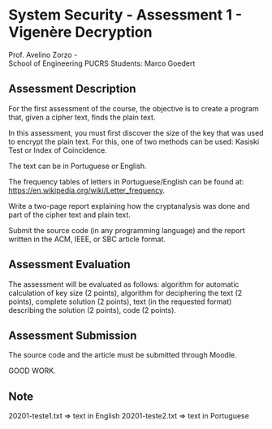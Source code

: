 # System Security - Assessment 1 - Vigenère Decryption

Prof. Avelino Zorzo -  
School of Engineering PUCRS
Students: Marco Goedert

## Assessment Description

For the first assessment of the course, the objective is to create a program that, given a cipher text, finds the plain text.

In this assessment, you must first discover the size of the key that was used to encrypt the plain text. For this, one of two methods can be used: Kasiski Test or Index of Coincidence.

The text can be in Portuguese or English.

The frequency tables of letters in Portuguese/English can be found at: https://en.wikipedia.org/wiki/Letter_frequency.

Write a two-page report explaining how the cryptanalysis was done and part of the cipher text and plain text.

Submit the source code (in any programming language) and the report written in the ACM, IEEE, or SBC article format.

## Assessment Evaluation

The assessment will be evaluated as follows: algorithm for automatic calculation of key size (2 points), algorithm for deciphering the text (2 points), complete solution (2 points), text (in the requested format) describing the solution (2 points), code (2 points).

## Assessment Submission

The source code and the article must be submitted through Moodle.

GOOD WORK.

## Note

20201-teste1.txt => text in English
20201-teste2.txt => text in Portuguese
